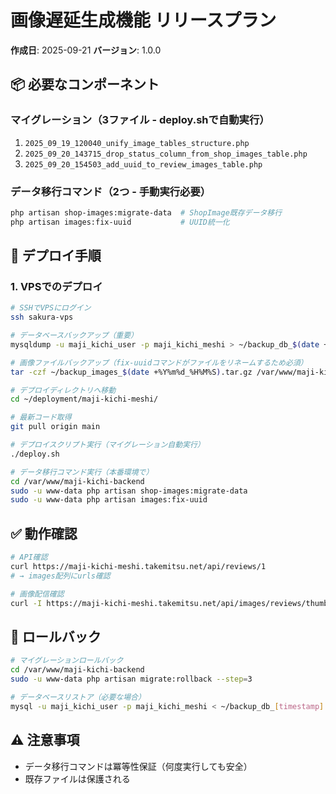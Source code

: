 # 画像遅延生成機能 リリースプラン

**作成日**: 2025-09-21
**バージョン**: 1.0.0

## 📦 必要なコンポーネント

### マイグレーション（3ファイル - deploy.shで自動実行）
1. `2025_09_19_120040_unify_image_tables_structure.php`
2. `2025_09_20_143715_drop_status_column_from_shop_images_table.php`
3. `2025_09_20_154503_add_uuid_to_review_images_table.php`

### データ移行コマンド（2つ - 手動実行必要）
```bash
php artisan shop-images:migrate-data  # ShopImage既存データ移行
php artisan images:fix-uuid           # UUID統一化
```

## 🔧 デプロイ手順

### 1. VPSでのデプロイ

```bash
# SSHでVPSにログイン
ssh sakura-vps

# データベースバックアップ（重要）
mysqldump -u maji_kichi_user -p maji_kichi_meshi > ~/backup_db_$(date +%Y%m%d_%H%M%S).sql

# 画像ファイルバックアップ（fix-uuidコマンドがファイルをリネームするため必須）
tar -czf ~/backup_images_$(date +%Y%m%d_%H%M%S).tar.gz /var/www/maji-kichi-backend/storage/app/public/images/

# デプロイディレクトリへ移動
cd ~/deployment/maji-kichi-meshi/

# 最新コード取得
git pull origin main

# デプロイスクリプト実行（マイグレーション自動実行）
./deploy.sh

# データ移行コマンド実行（本番環境で）
cd /var/www/maji-kichi-backend
sudo -u www-data php artisan shop-images:migrate-data
sudo -u www-data php artisan images:fix-uuid
```

## ✅ 動作確認

```bash
# API確認
curl https://maji-kichi-meshi.takemitsu.net/api/reviews/1
# → images配列にurls確認

# 画像配信確認
curl -I https://maji-kichi-meshi.takemitsu.net/api/images/reviews/thumbnail/[filename]
```

## 🔄 ロールバック

```bash
# マイグレーションロールバック
cd /var/www/maji-kichi-backend
sudo -u www-data php artisan migrate:rollback --step=3

# データベースリストア（必要な場合）
mysql -u maji_kichi_user -p maji_kichi_meshi < ~/backup_db_[timestamp].sql
```

## ⚠️ 注意事項
- データ移行コマンドは冪等性保証（何度実行しても安全）
- 既存ファイルは保護される